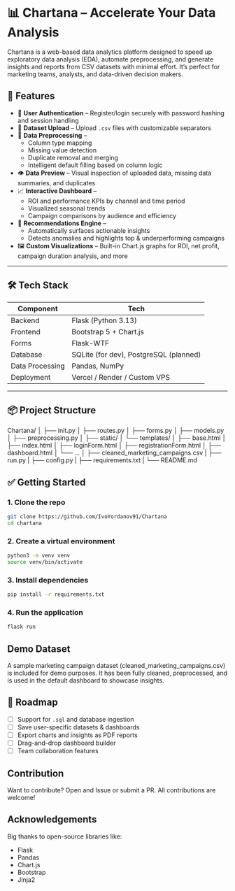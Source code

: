 # 📊 Chartana – Accelerate Your Data Analysis

Chartana is a web-based data analytics platform designed to speed up exploratory data analysis (EDA), automate preprocessing, and generate insights and reports from CSV datasets with minimal effort. It’s perfect for marketing teams, analysts, and data-driven decision makers.

## 🚀 Features

- 🔐 **User Authentication** – Register/login securely with password hashing and session handling
- 📂 **Dataset Upload** – Upload `.csv` files with customizable separators
- 🧹 **Data Preprocessing** –
  - Column type mapping
  - Missing value detection
  - Duplicate removal and merging
  - Intelligent default filling based on column logic
- 👁️ **Data Preview** – Visual inspection of uploaded data, missing data summaries, and duplicates
- 📈 **Interactive Dashboard** –
  - ROI and performance KPIs by channel and time period
  - Visualized seasonal trends
  - Campaign comparisons by audience and efficiency
- 🧠 **Recommendations Engine** –
  - Automatically surfaces actionable insights
  - Detects anomalies and highlights top & underperforming campaigns
- 🖼️ **Custom Visualizations** – Built-in Chart.js graphs for ROI, net profit, campaign duration analysis, and more

---

## 🛠️ Tech Stack

| Component         | Tech                          |
|------------------|-------------------------------|
| Backend          | Flask (Python 3.13)           |
| Frontend         | Bootstrap 5 + Chart.js        |
| Forms            | Flask-WTF                     |
| Database         | SQLite (for dev), PostgreSQL (planned) |
| Data Processing  | Pandas, NumPy                 |
| Deployment       | Vercel / Render / Custom VPS  |

---

## 📦 Project Structure

Chartana/
    │ ├── init.py
    │ ├── routes.py
    │ ├── forms.py
    │ ├── models.py
    │ ├── preprocessing.py
    │ ├── static/
    │ └── templates/
        │ ├── base.html
        │ ├── index.html
        │ ├── loginForm.html
        │ ├── registrationForm.html
        │ ├── dashboard.html
        │ └── ...
    │ ├── cleaned_marketing_campaigns.csv
    | ├── run.py
    | ├── config.py
    | ├── requirements.txt
    | └── README.md

## ✅ Getting Started

### 1. Clone the repo

```bash
git clone https://github.com/IvoYordanov91/Chartana
cd chartana
```

### 2. Create a virtual environment
```bash
python3 -m venv venv
source venv/bin/activate
```

### 3. Install dependencies
```bash
pip install -r requirements.txt
```

### 4. Run the application
```bash
flask run
```

## Demo Dataset

A sample marketing campaign dataset (cleaned_marketing_campaigns.csv) is included for demo purposes. It has been fully cleaned, preprocessed, and is used in the default dashboard to showcase insights.

## 📅 Roadmap

- [ ] Support for `.sql` and database ingestion
- [ ] Save user-specific datasets & dashboards
- [ ] Export charts and insights as PDF reports
- [ ] Drag-and-drop dashboard builder
- [ ] Team collaboration features

## Contribution

Want to contribute? Open and Issue or submit a PR. All contributions are welcome!

## Acknowledgements

Big thanks to open-source libraries like:
- Flask
- Pandas
- Chart.js
- Bootstrap
- Jinja2